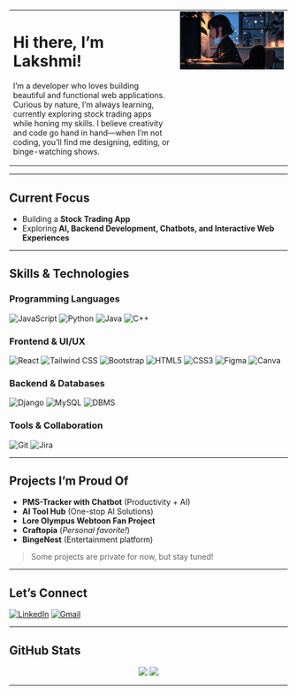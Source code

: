 <div align="center">

<table>
  <tr>
    <td width="60%" align="left" valign="top">

<h1>Hi there, I’m Lakshmi!</h1>

<p>I’m a developer who loves building beautiful and functional web applications. Curious by nature, I’m always learning, currently exploring stock trading apps while honing my skills. I believe creativity and code go hand in hand—when I’m not coding, you’ll find me designing, editing, or binge-watching shows.</p>

</td>

<td width="40%" align="center" valign="top">

<img src="image.jpg" alt="Lakshmi's Image" width="250"/>

</td>
  </tr>
</table>

</div>

---

## Current Focus

- Building a **Stock Trading App**
- Exploring **AI, Backend Development, Chatbots, and Interactive Web Experiences**

---

## Skills & Technologies

### Programming Languages

![JavaScript](https://img.shields.io/badge/JavaScript-F7DF1E?style=flat&logo=javascript&logoColor=black)
![Python](https://img.shields.io/badge/Python-3776AB?style=flat&logo=python&logoColor=white)
![Java](https://img.shields.io/badge/Java-007396?style=flat&logo=java&logoColor=white)
![C++](https://img.shields.io/badge/C++-00599C?style=flat&logo=c%2B%2B&logoColor=white)

### Frontend & UI/UX

![React](https://img.shields.io/badge/React-20232A?style=flat&logo=react&logoColor=61DAFB)
![Tailwind CSS](https://img.shields.io/badge/Tailwind_CSS-38B2AC?style=flat&logo=tailwind-css&logoColor=white)
![Bootstrap](https://img.shields.io/badge/Bootstrap-563D7C?style=flat&logo=bootstrap&logoColor=white)
![HTML5](https://img.shields.io/badge/HTML5-E34F26?style=flat&logo=html5&logoColor=white)
![CSS3](https://img.shields.io/badge/CSS3-1572B6?style=flat&logo=css3&logoColor=white)
![Figma](https://img.shields.io/badge/Figma-F24E1E?style=flat&logo=figma&logoColor=white)
![Canva](https://img.shields.io/badge/Canva-00C4CC?style=flat&logo=canva&logoColor=white)

### Backend & Databases

![Django](https://img.shields.io/badge/Django-092E20?style=flat&logo=django&logoColor=white)
![MySQL](https://img.shields.io/badge/MySQL-4479A1?style=flat&logo=mysql&logoColor=white)
![DBMS](https://img.shields.io/badge/DBMS-003B57?style=flat&logo=database&logoColor=white)

### Tools & Collaboration

![Git](https://img.shields.io/badge/Git-F05032?style=flat&logo=git&logoColor=white)
![Jira](https://img.shields.io/badge/Jira-0052CC?style=flat&logo=jira&logoColor=white)

---

## Projects I’m Proud Of

- **PMS-Tracker with Chatbot** (Productivity + AI)
- **AI Tool Hub** (One-stop AI Solutions)
- **Lore Olympus Webtoon Fan Project**
- **Craftopia** (*Personal favorite!*)
- **BingeNest** (Entertainment platform)

> Some projects are private for now, but stay tuned!

---

## Let’s Connect

[![LinkedIn](https://img.shields.io/badge/LinkedIn-0A66C2?style=flat&logo=linkedin&logoColor=white)](https://www.linkedin.com/in/lakshmi-n-ab6843219/)
[![Gmail](https://img.shields.io/badge/Gmail-D14836?style=flat&logo=gmail&logoColor=white)](mailto:lakshmikumari8050@gmail.com)

---

## GitHub Stats

<p align="center">
  <img src="https://github-readme-stats.vercel.app/api?username=lakshu2702&show_icons=true&theme=dark" width="48%"/>
  <img src="https://github-readme-stats.vercel.app/api/top-langs/?username=lakshu2702&layout=compact&theme=dark" width="48%"/>
</p>

---
